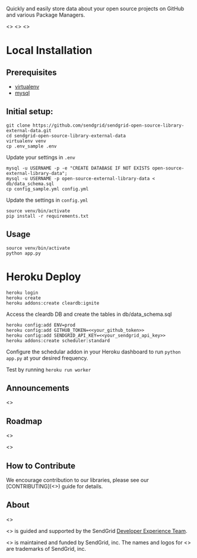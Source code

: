 Quickly and easily store data about your open source projects on GitHub and various Package Managers.

<<Travis Badge>> <<CodeClimate Badge>> <<Language Specific Badges>>

# Local Installation

## Prerequisites ##

* [virtualenv](https://pypi.python.org/pypi/virtualenv)
* [mysql](https://www.mysql.com)

## Initial setup: ##

```
git clone https://github.com/sendgrid/sendgrid-open-source-library-external-data.git
cd sendgrid-open-source-library-external-data
virtualenv venv
cp .env_sample .env
```

Update your settings in `.env`
```
mysql -u USERNAME -p -e "CREATE DATABASE IF NOT EXISTS open-source-external-library-data"; 
mysql -u USERNAME -p open-source-external-library-data < db/data_schema.sql
cp config_sample.yml config.yml
```
Update the settings in `config.yml`
```
source venv/bin/activate
pip install -r requirements.txt
```

## Usage ##

```
source venv/bin/activate
python app.py
```

# Heroku Deploy

```
heroku login
heroku create
heroku addons:create cleardb:ignite
```
Access the cleardb DB and create the tables in db/data_schema.sql
```
heroku config:add ENV=prod
heroku config:add GITHUB_TOKEN=<<your_github_token>>
heroku config:add SENDGRID_API_KEY=<<your_sendgrid_api_key>>
heroku addons:create scheduler:standard
```
Configure the schedular addon in your Heroku dashboard to run `python app.py` at your desired frequency.

Test by running `heroku run worker`

## Announcements ##

<<Library Specific Announcements Here>>

## Roadmap ##

<<Use Milestones and Issues>>

<<Describe each Milestone>>

## How to Contribute

We encourage contribution to our libraries, please see our [CONTRIBUTING](<<Link to Contributing Guide>>) guide for details.

## About

<<SendGrid Logo>>

<<Library Name>> is guided and supported by the SendGrid [Developer Experience Team](mailto:dx@sendgrid.com).

<<Library Name>> is maintained and funded by SendGrid, inc. The names and logos for <<Library Name>> are trademarks of SendGrid, inc.
